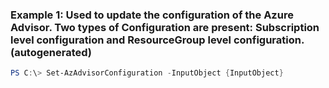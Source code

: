 ### Example 1: Used to update the configuration of the Azure Advisor. Two types of Configuration are present: Subscription level configuration and ResourceGroup level configuration.  (autogenerated)
```powershell
PS C:\> Set-AzAdvisorConfiguration -InputObject {InputObject}
```

